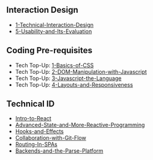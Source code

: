 ## Interaction Design
- [1-Technical-Interaction-Design](Lectures/1-Technical-Interaction-Design.pdf)
- [5-Usability-and-Its-Evaluation](Lectures/5-Usability-and-Its-Evaluation.md)

## Coding Pre-requisites
- Tech Top-Up: [1-Basics-of-CSS](Tech-TopUps/1-Basics-of-CSS.md)
- Tech Top-Up: [2-DOM-Manipulation-with-Javascript](Tech-TopUps/2-DOM-Manipulation-with-Javascript.md)
- Tech Top-Up: [3-Javascript-the-Language](Tech-TopUps/3-Javascript-the-Language.md)
- Tech Top-Up: [4-Layouts-and-Responsiveness](Tech-TopUps/4-Layouts-and-Responsiveness.md)

  
## Technical ID
- [Intro-to-React](Intro-to-React.md)
- [Advanced-State-and-More-Reactive-Programming](Advanced-State-and-More-Reactive-Programming.md)
- [Hooks-and-Effects](Hooks-and-Effects.md)
- [Collaboration-with-Git-Flow](Collaboration-with-Git-Flow.md)
- [Routing-In-SPAs](Routing-In-SPAs.md)
- [Backends-and-the-Parse-Platform](Backends-and-the-Parse-Platform.md)
